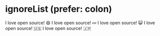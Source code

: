 # ignoreList (prefer: colon)

I love open source! :smile:
I love open source! 💤
I love open source! 😺
I love open source! 🇺🇸
I love open source! 🇯🇵
